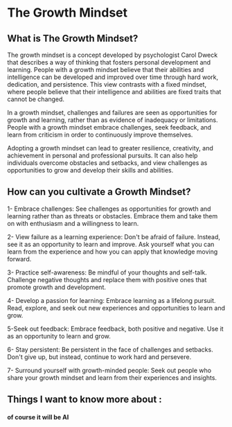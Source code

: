 # The Growth Mindset

## What is The Growth Mindset?

The growth mindset is a concept developed by psychologist Carol Dweck that describes a way of thinking that fosters personal development and learning. People with a growth mindset believe that their abilities and intelligence can be developed and improved over time through hard work, dedication, and persistence. This view contrasts with a fixed mindset, where people believe that their intelligence and abilities are fixed traits that cannot be changed.

In a growth mindset, challenges and failures are seen as opportunities for growth and learning, rather than as evidence of inadequacy or limitations. People with a growth mindset embrace challenges, seek feedback, and learn from criticism in order to continuously improve themselves.

Adopting a growth mindset can lead to greater resilience, creativity, and achievement in personal and professional pursuits. It can also help individuals overcome obstacles and setbacks, and view challenges as opportunities to grow and develop their skills and abilities.

## How can you cultivate a Growth Mindset?

1- Embrace challenges: See challenges as opportunities for growth and learning rather than as threats or obstacles. Embrace them and take them on with enthusiasm and a willingness to learn.

2- View failure as a learning experience: Don't be afraid of failure. Instead, see it as an opportunity to learn and improve. Ask yourself what you can learn from the experience and how you can apply that knowledge moving forward.

3- Practice self-awareness: Be mindful of your thoughts and self-talk. Challenge negative thoughts and replace them with positive ones that promote growth and development.

4- Develop a passion for learning: Embrace learning as a lifelong pursuit. Read, explore, and seek out new experiences and opportunities to learn and grow.

5-Seek out feedback: Embrace feedback, both positive and negative. Use it as an opportunity to learn and grow.

6- Stay persistent: Be persistent in the face of challenges and setbacks. Don't give up, but instead, continue to work hard and persevere.

7- Surround yourself with growth-minded people: Seek out people who share your growth mindset and learn from their experiences and insights.

## Things I want to know more about :

#### of course it will be AI







